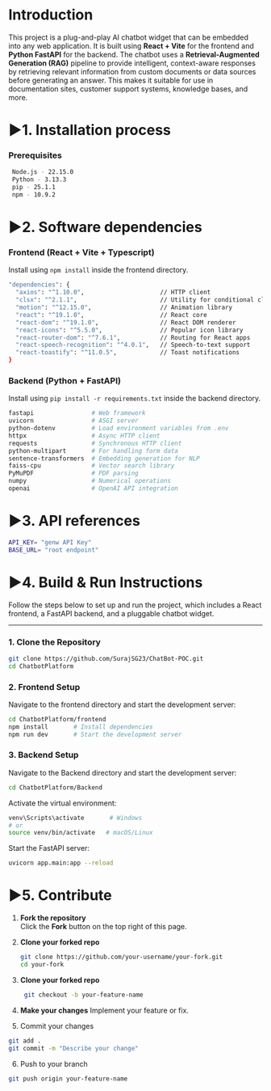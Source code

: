 # Introduction 
This project is a plug-and-play AI chatbot widget that can be embedded into any web application. It is built using **React + Vite** for the frontend and **Python FastAPI** for the backend. The chatbot uses a **Retrieval-Augmented Generation (RAG)** pipeline to provide intelligent, context-aware responses by retrieving relevant information from custom documents or data sources before generating an answer. This makes it suitable for use in documentation sites, customer support systems, knowledge bases, and more.


# ▶️1. Installation process
### Prerequisites
```bash
 Node.js - 22.15.0
 Python - 3.13.3
 pip - 25.1.1
 npm - 10.9.2
```


# ▶️2. Software dependencies
### Frontend (React + Vite + Typescript)

Install using `npm install` inside the frontend directory.
```bash
"dependencies": {
  "axios": "^1.10.0",                     // HTTP client
  "clsx": "^2.1.1",                       // Utility for conditional classNames
  "motion": "^12.15.0",                   // Animation library
  "react": "^19.1.0",                     // React core
  "react-dom": "^19.1.0",                 // React DOM renderer
  "react-icons": "^5.5.0",                // Popular icon library
  "react-router-dom": "^7.6.1",           // Routing for React apps
  "react-speech-recognition": "^4.0.1",   // Speech-to-text support
  "react-toastify": "^11.0.5",            // Toast notifications
}
```
### Backend (Python + FastAPI)

Install using `pip install -r requirements.txt` inside the backend directory.
```bash
fastapi                # Web framework
uvicorn                # ASGI server
python-dotenv          # Load environment variables from .env
httpx                  # Async HTTP client
requests               # Synchronous HTTP client
python-multipart       # For handling form data
sentence-transformers  # Embedding generation for NLP
faiss-cpu              # Vector search library
PyMuPDF                # PDF parsing
numpy                  # Numerical operations
openai                 # OpenAI API integration
```



# ▶️3. API references
```bash
API_KEY= "genw API Key"
BASE_URL= "root endpoint"
```

# ▶️4. Build & Run Instructions

Follow the steps below to set up and run the project, which includes a React frontend, a FastAPI backend, and a pluggable chatbot widget.

---

### 1. Clone the Repository

```bash
git clone https://github.com/SurajSG23/ChatBot-POC.git
cd ChatbotPlatform
```
### 2. Frontend Setup

Navigate to the frontend directory and start the development server:

```bash
cd ChatbotPlatform/frontend
npm install       # Install dependencies
npm run dev       # Start the development server
```
### 3. Backend Setup
Navigate to the Backend directory and start the development server:

```bash
cd ChatbotPlatform/Backend
```
Activate the virtual environment:
```bash
venv\Scripts\activate       # Windows
# or
source venv/bin/activate   # macOS/Linux
```
Start the FastAPI server:
```bash
uvicorn app.main:app --reload
```
# ▶️5. Contribute

1. **Fork the repository**  
   Click the **Fork** button on the top right of this page.

2. **Clone your forked repo**

   ```bash
   git clone https://github.com/your-username/your-fork.git
   cd your-fork
    ```
3. **Clone your forked repo**
   ```bash
    git checkout -b your-feature-name
    ```
4. **Make your changes**
Implement your feature or fix.

5. Commit your changes

```bash
git add .
git commit -m "Describe your change"
```

6. Push to your branch

```bash
git push origin your-feature-name
```
